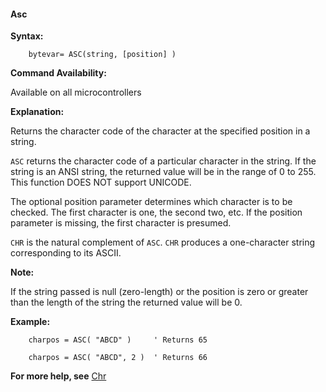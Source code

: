 <div class="section">

<div class="titlepage">

<div>

<div>

#### <span id="asc"></span>Asc

</div>

</div>

</div>

<span class="strong">**Syntax:**</span>

``` screen
    bytevar= ASC(string, [position] )
```

<span class="strong">**Command Availability:**</span>

Available on all microcontrollers

<span class="strong">**Explanation:**</span>

Returns the character code of the character at the specified position in
a string.

`ASC` returns the character code of a particular character in the
string. If the string is an ANSI string, the returned value will be in
the range of 0 to 255. This function DOES NOT support UNICODE.

The optional position parameter determines which character is to be
checked. The first character is one, the second two, etc. If the
position parameter is missing, the first character is presumed.

`CHR` is the natural complement of `ASC`. `CHR` produces a one-character
string corresponding to its ASCII.

<span class="strong">**Note:**</span>

If the string passed is null (zero-length) or the position is zero or
greater than the length of the string the returned value will be 0.

<span class="strong">**Example:**</span>

``` screen
    charpos = ASC( "ABCD" )     ' Returns 65

    charpos = ASC( "ABCD", 2 )  ' Returns 66
```

<span class="strong">**For more help, see**</span>
<a href="chr" class="link" title="Chr">Chr</a>

</div>
